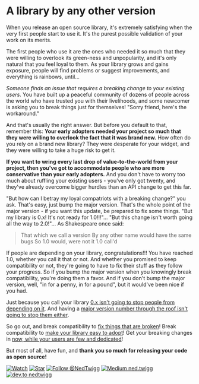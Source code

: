 # A library by any other version

When you release an open source library, it's extremely satisfying when the very first people start to use it.  It's the purest possible validation of your work on its merits.

The first people who use it are the ones who needed it so much that they were willing to overlook its green-ness and unpopularity, and it's only natural that you feel loyal to them.  As your library grows and gains exposure, people will find problems or suggest improvements, and everything is rainbows, until...

*Someone finds an issue that requires a breaking change to your existing users.*  You have built up a peaceful community of dozens of people across the world who have trusted you with their livelihoods, and some newcomer is asking you to break things just for themselves!  "Sorry friend, here's the workaround."


And that's usually the right answer.  But before you default to that, remember this: **Your early adopters needed your project so much that they were willing to overlook the fact that it was brand new.**  How often do you rely on a brand new library?  They were desperate for your widget, and they were willing to take a huge risk to get it.

**If you want to wring every last drop of value-to-the-world from your project, then you've got to accommodate people who are more conservative than your early adopters.**  And you don't have to worry too much about ruffling your existing users - you've only got twenty, and they've already overcome bigger hurdles than an API change to get this far.

"But how can I betray my loyal compatriots with a breaking change?" you ask.  That's easy, just bump the major version.  That's the whole point of the major version - if you want this update, be prepared to fix some things.  "But my library is 0.x!  It's not ready for 1.0!!!"... "But this change isn't worth going all the way to 2.0!"...  As Shakespeare once said:

> That which we call a version
> By any other name would have the same bugs
> So 1.0 would, were not it 1.0 call'd

If people are depending on your library, congratulations!!!  You have reached 1.0, whether you call it that or not.  And whether you promised to keep compatibility or not, they're going to have to fix their stuff as they follow your progress.  So if you bump the major version when you knowingly break compatibility, you're doing them a favor.  And if you don't bump the major version, well, "in for a penny, in for a pound", but it would've been nice if you had.

Just because you call your library [0.x isn't going to stop people from depending on it](http://mvnrepository.com/artifact/com.netflix.rxjava/rxjava-core).  And having a [major version number through the roof isn't going to stop them either](http://mvnrepository.com/artifact/com.google.guava/guava).

So go out, and break compatibility to [fix things that are broken](https://github.com/TomDmitriev/gradle-bundle-plugin/issues/33)!  Break compatibility to [make your library easy to adopt](https://github.com/javaslang/javaslang/issues/232)!  Get your breaking changes in [now, while your users are few and dedicated](https://github.com/diffplug/durian/commit/5f9bf016edede7a6927fa39b28b667d7050628c6)!

But most of all, have fun, and **thank you so much for releasing your code as open source!**

<!---freshmark follow
output = follow;
-->
[![Watch](https://img.shields.io/github/watchers/diffplug/blog.svg?style=social&label=Watch)](https://github.com/nedtwigg/blog/subscription)
[![Star](https://img.shields.io/github/stars/diffplug/blog.svg?style=social&label=Star)](https://github.com/nedtwigg/blog/stargazers)
[![Follow @NedTwigg](https://img.shields.io/twitter/follow/NedTwigg.svg?style=social&label=Follow)](https://twitter.com/NedTwigg)
[![Medium ned.twigg](https://img.shields.io/badge/Follow-41-blue.svg?style=social&logo=medium)](https://dev.to/nedtwigg)
[![dev.to nedtwigg](https://img.shields.io/badge/Follow-0-blue.svg?style=social&logo=dev.to)](https://dev.to/nedtwigg)
<!---freshmark /follow -->
